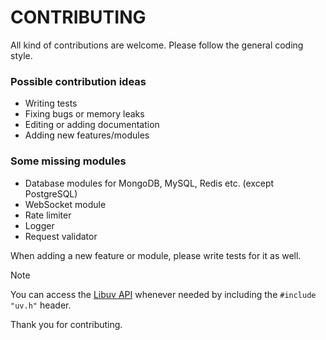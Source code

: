 # CONTRIBUTING

All kind of contributions are welcome. Please follow the general coding style.

### Possible contribution ideas

- Writing tests
- Fixing bugs or memory leaks
- Editing or adding documentation
- Adding new features/modules

### Some missing modules

- Database modules for MongoDB, MySQL, Redis etc. (except PostgreSQL)
- WebSocket module
- Rate limiter
- Logger
- Request validator

When adding a new feature or module, please write tests for it as well.

> [!NOTE]
>
> You can access the [Libuv API](https://github.com/libuv/libuv) whenever needed by including the `#include "uv.h"` header.

Thank you for contributing.
